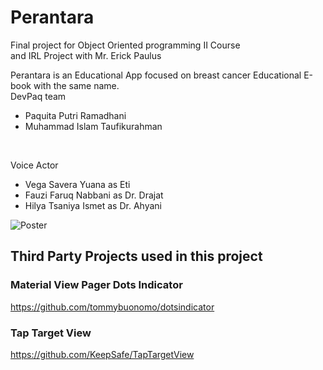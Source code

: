 # Perantara
Final project for Object Oriented programming II Course <br/>
and IRL Project with Mr. Erick Paulus <br/>

Perantara is an Educational App focused on breast cancer Educational E-book with the same name. <br/>
DevPaq team
- Paquita Putri Ramadhani
- Muhammad Islam Taufikurahman
<br/>

Voice Actor
- Vega Savera Yuana as Eti
- Fauzi Faruq Nabbani as Dr. Drajat
- Hilya Tsaniya Ismet as Dr. Ahyani

![Poster](https://user-images.githubusercontent.com/22696952/49941777-0d29b280-ff16-11e8-8b0a-338e316d5942.jpg)

## Third Party Projects used in this project
### Material View Pager Dots Indicator <br/>
https://github.com/tommybuonomo/dotsindicator
<br/>
### Tap Target View <br/>
https://github.com/KeepSafe/TapTargetView
